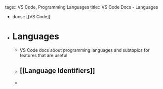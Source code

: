 tags:: VS Code, Programming Languages
title:: VS Code Docs - Languages

- docs:: [[VS Code]]
- # Languages
	- VS Code docs about programming languages and subtopics for features that are useful
	- ## [[Language Identifiers]]
	-